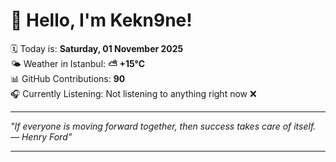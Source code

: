 # 👋 Hello, I'm Kekn9ne!

🗓️ Today is: **Saturday, 01 November 2025**  
🌤️ Weather in Istanbul: **⛅️  +15°C**  
📊 GitHub Contributions: **90**  
🎧 Currently Listening: Not listening to anything right now ❌

---

_"If everyone is moving forward together, then success takes care of itself. — *Henry Ford*"_

---

